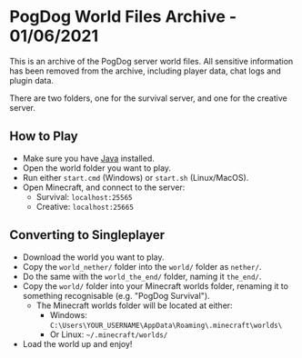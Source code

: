 # PogDog World Files Archive - 01/06/2021

This is an archive of the PogDog server world files.
All sensitive information has been removed from the archive, including player data, chat logs and plugin data.

There are two folders, one for the survival server, and one for the creative server.

## How to Play

- Make sure you have [Java](https://java.com/en/download/) installed.
- Open the world folder you want to play.
- Run either `start.cmd` (Windows) or `start.sh` (Linux/MacOS).
- Open Minecraft, and connect to the server:
  - Survival: `localhost:25565`
  - Creative: `localhost:25665`
  
## Converting to Singleplayer

- Download the world you want to play.
- Copy the `world_nether/` folder into the `world/` folder as `nether/`.
- Do the same with the `world_the_end/` folder, naming it `the_end/`.
- Copy the `world/` folder into your Minecraft worlds folder, renaming it to something recognisable (e.g. "PogDog Survival").
  - The Minecraft worlds folder will be located at either:
    - Windows: `C:\Users\YOUR_USERNAME\AppData\Roaming\.minecraft\worlds\`
    - Or Linux: `~/.minecraft/worlds/`
- Load the world up and enjoy!
